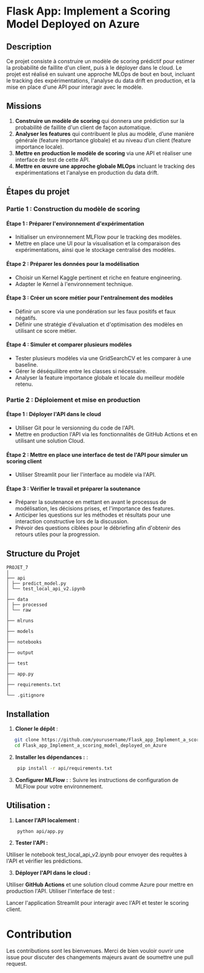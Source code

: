 # Flask App: Implement a Scoring Model Deployed on Azure

## Description
Ce projet consiste à construire un modèle de scoring prédictif pour estimer la probabilité de faillite d'un client, puis à le déployer dans le cloud. Le projet est réalisé en suivant une approche MLOps de bout en bout, incluant le tracking des expérimentations, l'analyse du data drift en production, et la mise en place d'une API pour interagir avec le modèle.

## Missions

1. **Construire un modèle de scoring** qui donnera une prédiction sur la probabilité de faillite d'un client de façon automatique.
2. **Analyser les features** qui contribuent le plus au modèle, d’une manière générale (feature importance globale) et au niveau d’un client (feature importance locale).
3. **Mettre en production le modèle de scoring** via une API et réaliser une interface de test de cette API.
4. **Mettre en œuvre une approche globale MLOps** incluant le tracking des expérimentations et l'analyse en production du data drift.

## Étapes du projet

### Partie 1 : Construction du modèle de scoring

#### Étape 1 : Préparer l'environnement d'expérimentation
- Initialiser un environnement MLFlow pour le tracking des modèles.
- Mettre en place une UI pour la visualisation et la comparaison des expérimentations, ainsi que le stockage centralisé des modèles.

#### Étape 2 : Préparer les données pour la modélisation
- Choisir un Kernel Kaggle pertinent et riche en feature engineering.
- Adapter le Kernel à l'environnement technique.

#### Étape 3 : Créer un score métier pour l'entraînement des modèles
- Définir un score via une pondération sur les faux positifs et faux négatifs.
- Définir une stratégie d'évaluation et d'optimisation des modèles en utilisant ce score métier.

#### Étape 4 : Simuler et comparer plusieurs modèles
- Tester plusieurs modèles via une GridSearchCV et les comparer à une baseline.
- Gérer le déséquilibre entre les classes si nécessaire.
- Analyser la feature importance globale et locale du meilleur modèle retenu.

### Partie 2 : Déploiement et mise en production

#### Étape 1 : Déployer l'API dans le cloud
- Utiliser Git pour le versionning du code de l'API.
- Mettre en production l'API via les fonctionnalités de GitHub Actions et en utilisant une solution Cloud.

#### Étape 2 : Mettre en place une interface de test de l'API pour simuler un scoring client
- Utiliser Streamlit pour lier l'interface au modèle via l'API.

#### Étape 3 : Vérifier le travail et préparer la soutenance
- Préparer la soutenance en mettant en avant le processus de modélisation, les décisions prises, et l'importance des features.
- Anticiper les questions sur les méthodes et résultats pour une interaction constructive lors de la discussion.
- Prévoir des questions ciblées pour le débriefing afin d'obtenir des retours utiles pour la progression.

## Structure du Projet

```
PROJET_7
│
├── api
│ ├── predict_model.py
│ └── test_local_api_v2.ipynb
│
├── data
│ ├── processed
│ └── raw
│
├── mlruns
│
├── models
│
├── notebooks
│
├── output
│
├── test
│
├── app.py
│
├── requirements.txt
│
└── .gitignore
```


## Installation

1. **Cloner le dépôt** :
```bash
   git clone https://github.com/yourusername/Flask_app_Implement_a_scoring_model_deployed_on_Azure.git
   cd Flask_app_Implement_a_scoring_model_deployed_on_Azure
```

2. **Installer les dépendances :** :
```bash
    pip install -r api/requirements.txt
```

3. **Configurer MLFlow :** :
Suivre les instructions de configuration de MLFlow pour votre environnement.

## Utilisation :

1. **Lancer l'API localement :**

```bash
    python api/app.py
```

2. **Tester l'API :**

Utiliser le notebook test_local_api_v2.ipynb pour envoyer des requêtes à l'API et vérifier les prédictions.

3. **Déployer l'API dans le cloud :**

Utiliser **GitHub Actions** et une solution cloud comme Azure pour mettre en production l'API.
Utiliser l'interface de test :

Lancer l'application Streamlit pour interagir avec l'API et tester le scoring client.

# Contribution
Les contributions sont les bienvenues. Merci de bien vouloir ouvrir une issue pour discuter des changements majeurs avant de soumettre une pull request.
